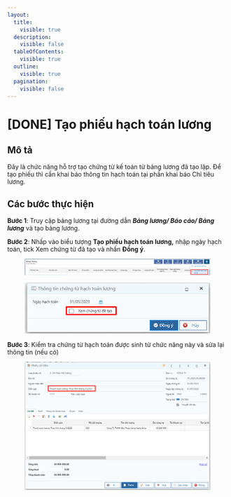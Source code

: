 ```yaml
---
layout:
  title:
    visible: true
  description:
    visible: false
  tableOfContents:
    visible: true
  outline:
    visible: true
  pagination:
    visible: false
---
```


# \[DONE] Tạo phiếu hạch toán lương

## Mô tả

Đây là chức năng hỗ trợ tạo chứng từ kế toán từ bảng lương đã tạo lập. Để tạo phiếu thì cần khai báo thông tin hạch toán tại phần khai báo Chỉ tiêu lương.

## Các bước thực hiện

**Bước 1**: Truy cập bảng lương tại đường dẫn _**Bảng lương/ Báo cáo/ Bảng lương**_ và tạo bảng lương.

**Bước 2**: Nhấp vào biểu tượng **Tạo phiếu hạch toán lương,** nhập ngày hạch toán, tick Xem chứng từ đã tạo và nhấn **Đồng ý**.

<figure><img src="../.gitbook/assets/z4541346060263_171d0a05d632cd9828cd8623aa6060c2.jpg" alt=""><figcaption></figcaption></figure>

<figure><img src="../.gitbook/assets/z4541353783166_5c2ff6570406ed53345f60ea0b9d40c5 (1).jpg" alt=""><figcaption></figcaption></figure>

**Bước 3**: Kiểm tra chứng từ hạch toán được sinh từ chức năng này và sửa lại thông tin (nếu có)

<figure><img src="../.gitbook/assets/z4541365435368_ee9f9bb827053c88ebd02adbe45a29fb.jpg" alt=""><figcaption></figcaption></figure>
